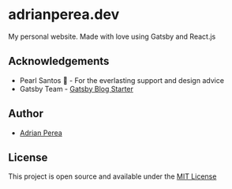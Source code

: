# adrianperea.dev

My personal website. Made with love using Gatsby and React.js

## Acknowledgements

+ Pearl Santos 💖 - For the everlasting support and design advice
+ Gatsby Team - [Gatsby Blog Starter](https://github.com/gatsbyjs/gatsby-starter-blog)

## Author
+ [Adrian Perea](https://www.adrianperea.dev)

## License
This project is open source and available under the [MIT License](LICENSE)
